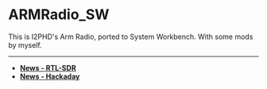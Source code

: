 # ARMRadio_SW
This is I2PHD's Arm Radio, ported to System Workbench. With some mods by myself.

****

* [**News - RTL-SDR**](https://www.rtl-sdr.com/arm-radio-code-ported-to-free-toolchain/)
* [**News - Hackaday**](https://hackaday.io/project/171053-arm-radio-for-system-workbench)
